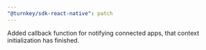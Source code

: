 ```yaml
---
"@turnkey/sdk-react-native": patch
---
```


Added callback function for notifying connected apps, that context initialization has finished.
